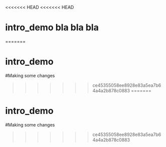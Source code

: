 <<<<<<< HEAD
<<<<<<< HEAD
# intro_demo bla bla bla
=======
# intro_demo
#Making some changes
>>>>>>> ce45355058ee8928e83a5ea7b64a4a2b878c0883
=======
# intro_demo
#Making some changes
>>>>>>> ce45355058ee8928e83a5ea7b64a4a2b878c0883
